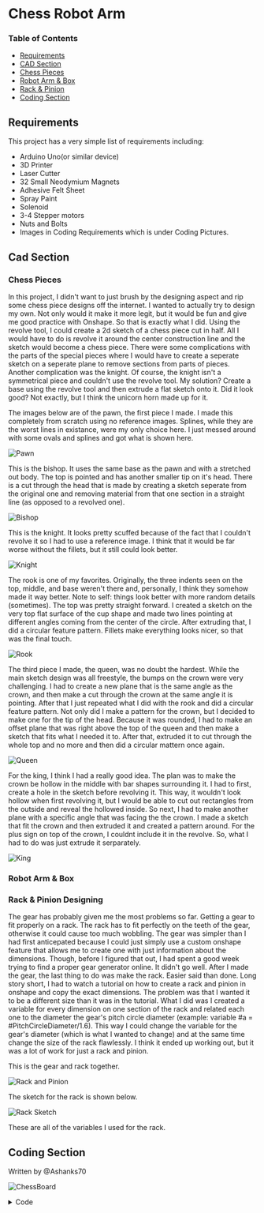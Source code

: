 # Chess Robot Arm
### Table of Contents

* [Requirements](#Requirements)
* [CAD Section](#CAD-Section)
* [Chess Pieces](#Chess-Pieces)
* [Robot Arm & Box](#Robot-Arm-&-Box)
* [Rack & Pinion](#Rack-&-Pinion)
* [Coding Section](#Coding-Section)



## Requirements

This project has a very simple list of requirements including:

- Arduino Uno(or similar device)
- 3D Printer
- Laser Cutter
- 32 Small Neodymium Magnets
- Adhesive Felt Sheet
- Spray Paint
- Solenoid
- 3-4 Stepper motors
- Nuts and Bolts
- Images in Coding Requirements which is under Coding Pictures.

## Cad Section

### Chess Pieces

In this project, I didn't want to just brush by the designing aspect and rip some chess piece designs off the internet. I wanted to actually try to design my own. Not only would it make it more legit, but it would be fun and give me good practice with Onshape. So that is exactly what I did. Using the revolve tool, I could create a 2d sketch of a chess piece cut in half. All I would have to do is revolve it around the center construction line and the sketch would become a chess piece. There were some complications with the parts of the special pieces where I would have to create a seperate sketch on a seperate plane to remove sections from parts of pieces. Another complication was the knight. Of course, the knight isn't a symmetrical piece and couldn't use the revolve tool. My solution? Create a base using the revolve tool and then extrude a flat sketch onto it. Did it look good? Not exactly, but I think the unicorn horn made up for it.


The images below are of the pawn, the first piece I made. I made this completely from scratch using no reference images. Splines, while they are the worst lines in existance, were my only choice here. I just messed around with some ovals and splines and got what is shown here.

![Pawn](ChessPieces/3Dpawn.png)

This is the bishop. It uses the same base as the pawn and with a stretched out body. The top is pointed and has another smaller tip on it's head. There is a cut through the head that is made by creating a sketch seperate from the original one and removing material from that one section in a straight line (as opposed to a revolved one).

![Bishop](ChessPieces/3Dbishop.png)

This is the knight. It looks pretty scuffed because of the fact that I couldn't revolve it so I had to use a reference image. I think that it would be far worse without the fillets, but it still could look better.

![Knight](ChessPieces/3Dknight.png)

The rook is one of my favorites. Originally, the three indents seen on the top, middle, and base weren't there and, personally, I think they somehow made it way better. Note to self: things look better with more random details (sometimes). The top was pretty straight forward. I created a sketch on the very top flat surface of the cup shape and made two lines pointing at different angles coming from the center of the circle. After extruding that, I did a circular feature pattern. Fillets make everything looks nicer, so that was the final touch.

![Rook](ChessPieces/3Drook.png)

The third piece I made, the queen, was no doubt the hardest. While the main sketch design was all freestyle, the bumps on the crown were very challenging. I had to create a new plane that is the same angle as the crown, and then make a cut through the crown at the same angle it is pointing. After that I just repeated what I did with the rook and did a circular feature pattern. Not only did I make a pattern for the crown, but I decided to make one for the tip of the head. Because it was rounded, I had to make an offset plane that was right above the top of the queen and then make a sketch that fits what I needed it to. After that, extruded it to cut through the whole top and no more and then did a circular mattern once again.

![Queen](ChessPieces/3Dqueen.png)

For the king, I think I had a really good idea. The plan was to make the crown be hollow in the middle with bar shapes surrounding it. I had to first, create a hole in the sketch before revolving it. This way, it wouldn't look hollow when first revolving it, but I would be able to cut out rectangles from the outside and reveal the hollowed inside. So next, I had to make another plane with a specific angle that was facing the the crown. I made a sketch that fit the crown and then extruded it and created a pattern around. For the plus sign on top of the crown, I couldnt include it in the revolve. So, what I had to do was just extrude it serparately. 

![King](ChessPieces/3Dking.png)

### Robot Arm & Box

### Rack & Pinion Designing

The gear has probably given me the most problems so far. Getting a gear to fit properly on a rack. The rack has to fit perfectly on the teeth of the gear, otherwise it could cause too much wobbling. The gear was simpler than I had first anticepated because I could just simply use a custom onshape feature that allows me to create one with just information about the dimensions. Though, before I figured that out, I had spent a good week trying to find a proper gear generator online. It didn't go well. After I made the gear, the last thing to do was make the rack. Easier said than done. Long story short, I had to watch a tutorial on how to create a rack and pinion in onshape and copy the exact dimensions. The problem was that I wanted it to be a different size than it was in the tutorial. What I did was I created a variable for every dimension on one section of the rack and related each one to the diameter the gear's pitch circle diameter (example: variable #a = #PitchCircleDiameter/1.6). This way I could change the variable for the gear's diameter (which is what I wanted to change) and at the same time change the size of the rack flawlessly. I think it ended up working out, but it was a lot of work for just a rack and pinion.

This is the gear and rack together.

![Rack and Pinion](ChessPieces/RackAndPinion.png)


The sketch for the rack is shown below.

![Rack Sketch](ChessPieces/RackSketch.png)

These are all of the variables I used for the rack.


## Coding Section

Written by @Ashanks70

![ChessBoard](CodingPictures/ChessBoard.png)

<details>
<summary>Code</summary>
<br>
        <details>
        <summary>January 12th</summary>
                
        //establish array
        PImage wpawn;
        int cols=12;
        int rows=8;
        int[][] board = new int[cols][rows];
        //establish pshapes
        void setup() {
          size(1201, 801);
          wpawn=loadImage("Pawn.png");
          background(#CAA472);
          stroke(163, 50, 50);
          line(0, 0, 1200, 0);
          line(0, 1198, 1200, 1198);
          line(0, 0, 0, 1200);
          line(1200, 0, 1200, 1200);
          for (int i = 0; i < cols; i++) {
            for (int j = 0; j < rows; j++) {
              if (j%2==0 && i%2==1) {
                fill(#964B00);
                stroke(0);
                square((i*100), (j*100), 100);
                fill(255);
              }
              if (j%2==1 && i%2==0) {
                fill(#964B00);
                stroke(0);
                square((i*100), (j*100), 100);
                fill(255);
              }
              if (i<=1 || i >= 10) {
                if (i <=1) {
                  stroke(0);
                  fill(0);
                }
                if (i>=10) {
                  stroke(255);
                  fill(255);
                }
              stroke(0);
              line((i+1)*100, 0, (i+1)*100, 800);
              line(0, (j+1)*100, 1200, (j+1)*100);
            }
          }
         }
        }
        void draw() {
          background(#CAA472);
          stroke(#CAA472);
          rect(0,0,600,400);
          line(0, 0, 1200, 0);
          line(0, 1198, 1200, 1198);
          line(0, 0, 0, 1200);
          line(1200, 0, 1200, 1200);
          for (int i = 0; i < cols; i++) {
            for (int j = 0; j < rows; j++) {
              if (j%2==0 && i%2==1) {
                fill(#964B00);
                stroke(0);
                square((i*100), (j*100), 100);
                fill(255);
              }
              if (j%2==1 && i%2==0) {
                fill(#964B00);
                stroke(0);
                square((i*100), (j*100), 100);
                fill(255);
              }
              if (i<=1 || i >= 10) {
                if (i <=1) {
                  stroke(0);
                  fill(0);
                }
                if (i>=10) {
                  stroke(255);
                  fill(255);
                }
                circle(i*100+50, j*100+50, 50);
                fill(255);
              }
              stroke(0);
              line((i+1)*100, 0, (i+1)*100, 800);
              line(0, (j+1)*100, 1200, (j+1)*100);
            }
          }
        for (int j = 0; j < rows; j++){
        image(wpawn,1021,j*100);

        }

        }
          //begin moving pieces to starting positions

        void mousePressed(){
        circle(mouseX,mouseY,pmouseX);

        }
        void keyPressed() {
          if (key=='r') {

            //reset pieces
          }
        }

        //obtain first click position(mouse)
        //obtain second position(pmouse)
        //check isvalidmove
        //if it works move on board and relay to arduino

        //isValidMove(piece type)
        //if piece == rook...
        //if move works then return true
        //else return false)

</details>
 <details>
        <summary>January 28th(Almost right)</summary>
         
         int cols=12;
                int rows=8;
                int[][] board;
                int cellSize = 100;
                int turn =0;
                int valid = 1;
                int selectedi = 0;
                int selectedj = 0;
                PImage wpawn;
                PImage wrook;
                PImage wnite;
                PImage wbishop;
                PImage wking;
                PImage wqueen;
                PImage bpawn;
                PImage brook;
                PImage bnite;
                PImage bbishop;
                PImage bking;
                PImage bqueen;
                void setup(){
                wpawn=loadImage("wpawn.png");
                wrook=loadImage("wrook.png");
                wnite=loadImage("wnite.png");
                wbishop=loadImage("wbishop.png");
        wking=loadImage("wking.png");
        wqueen=loadImage("wqueen.png");
        bpawn=loadImage("bpawn.png");
        brook=loadImage("brook.png");
        bnite=loadImage("bnite.png");
        bbishop=loadImage("bbishop.png");
        bking=loadImage("bking.png");
        bqueen=loadImage("bqueen.png");
        size(1201,801);
        stroke(163,50,50);
        board = new int[width/cellSize][height/cellSize];
        line(0,0,1200,0);
        line(0,1198,1200,1198);
        line(0,0,0,1200);
        line(1200,0,1200,1200);
          for (int i=0; i<width/cellSize; i++) {
            for (int j=0; j<height/cellSize; j++) {
          stroke(0);
          if (j%2 == i%2){    
            fill(#964B00);
          }
            if (j%2 != i%2){
          fill (#CAA472);
          }
          float state = 0;
          if (j==1 && i>1 && i<10){
            state = 1;
          }
            if (j==0){
          if (i==2||i==9){
          state=2;
          }
          if (i==3||i==8){
          state=3;
          }
          if (i==4||i==7){
          state=4;
          }
          if (i==5){
          state=5;
          }
          if (i==6){
          state=6;
          }
          }
          if (j==height/cellSize-2 && i>1 && i<10){
          state=7;
          }
            if (j==height/cellSize-1){
          if (i==2||i==9){
          state=8;
          }
          if (i==3||i==8){
          state=9;
          }
          if (i==4||i==7){
          state=10;
          }
          if (i==5){
          state=11;
          }
          if (i==6){
          state=12;
          }
          }
          board[i][j] = int(state);
              square((i*100),(j*100),100);
        if (state == 1){ 
        image(wpawn,i*100+11.5,j*100);
        }
        if (state == 2){
        image(wrook,i*100+4.5,j*100);
        }
        if (state==3){
        image(wnite,i*100,j*100);
        }
        if (state==4){
        image(wbishop,i*100+.5,j*100);
        }
        if (state==6){
        image(wqueen,i*100+1,j*100+5);
        }
        if (state==5){
        image(wking,i*100+.5,j*100);
        }
        if (state == 7){ 
        image(bpawn,i*100+11.5,j*100);
        }
        if (state == 8){
        image(brook,i*100+4.5,j*100);
        }
        if (state==9){
        image(bnite,i*100,j*100);
        }
        if (state==10){
        image(bbishop,i*100+.5,j*100);
        }
        if (state==12){
        image(bqueen,i*100+1,j*100+5);
        }
        if (state==11){
        image(bking,i*100+.5,j*100);
        }
        }
        }
        }
        void draw(){
        }
        void mousePressed(){
          for (int i=0; i<width/cellSize; i++) {
            for (int j=0; j<height/cellSize; j++) {
              if (i%2!=j%2){
              fill(#CAA472);
              }
              if (i%2==j%2){
              fill(#964B00);
              }
              square((i*100),(j*100),100);     
              if (mouseX/100==i){
              if (mouseY/100==j){
              if (selectedi == 0 && selectedj == 0){
              selectedi=i;
              selectedj=j;
              }
              else{
                board[i][j]=board[selectedi][selectedj];
                board[selectedi][selectedj] = 0;
                square((selectedi*100),(selectedj*100),100);
                selectedi=0;
                selectedj=0;
              }  
          }
              }
        if (board[i][j] == 1){ 
        image(wpawn,i*100+11.5,j*100);
        }
        if (board[i][j] == 2){
        image(wrook,i*100+4.5,j*100);
        }
        if (board[i][j]==3){
        image(wnite,i*100,j*100);
        }
        if (board[i][j]==4){
        image(wbishop,i*100+.5,j*100);
        }
        if (board[i][j]==6){
        image(wqueen,i*100+1,j*100+5);
        }
        if (board[i][j]==5){
        image(wking,i*100+.5,j*100);
        }
          if (board[i][j] == 7){ 
        image(bpawn,i*100+11.5,j*100);
        }
        if (board[i][j] == 8){
        image(brook,i*100+4.5,j*100);
        }
        if (board[i][j]==9){
        image(bnite,i*100,j*100);
        }
        if (board[i][j]==10){
        image(bbishop,i*100+.5,j*100);
        }
        if (board[i][j]==12){
        image(bqueen,i*100+1,j*100+5);
        }
        if (board[i][j]==11){
        image(bking,i*100+.5,j*100);
        }
        }
        }
        }
</details>
         
<details>
<summary>code with comments</summary>
        
        //build basic board
        //draw the 2D array
        int[][] board;
        //say how large each tile should be
        int cellSize =  100 ;
        //establish turn and move validity(needs improvement later)
        int turn = 0;
        int valid = 1;
        //previous click locations
        int selectedx = 0;
        int selectedy = 0;
        //load necessary images
        PImage wpawn;
        PImage wrook;
        PImage wknight;
        PImage wbishop;
        PImage wking;
        PImage wqueen;
        PImage bpawn;
        PImage brook;
        PImage bknight;
        PImage bbishop;
        PImage bking;
        PImage bqueen;
        void setup() {
          //actually loads images as pictures from files
          wpawn = loadImage("wpawn.png");//pieceType 1
          wrook = loadImage("wrook.png");//pieceType 2
          wknight = loadImage("wknight.png");//pieceType 3
          wbishop = loadImage("wbishop.png");//pieceType 4
          wking = loadImage("wking.png");//pieceType 5
          wqueen = loadImage("wqueen.png");//pieceType 6
          bpawn = loadImage("bpawn.png");//pieceType 7
          brook = loadImage("brook.png");//pieceType 8
          bknight = loadImage("bknight.png");//pieceType 9
          bbishop = loadImage("bbishop.png");//pieceType 10
          bking = loadImage("bking.png");//pieceType 11
          bqueen = loadImage("bqueen.png");//pieceType 12
          //load the board as a tile
          size(1201, 801);
          //set line/border color to black
          stroke(163, 50, 50);
          board = new int[width/cellSize][height/cellSize];
          //look at every tile and draw them and the pieces
          for (int x = 0; x < width/cellSize; x ++ ) {
            for (int y =0; y <height/cellSize; y ++ ) {
              stroke(0);
              if (y % 2 == x % 2) {//check for is tile every other
                fill(#964B00);//set fill accordingly
              }
              if (y % 2 != x % 2) {//check for it tile every other 
                fill (#CAA472);//set fill accordingly
              }
              float pieceType = 0;//establishes type of piece
              if (y == height/cellSize-2 && x > 1 && x < 10) { //white pawn row
                pieceType = 1;
              }
              if (y == height/cellSize-1) {//set up back white row 
                if (x == 2||x == 9) {//check for white Rook tiles
                  pieceType = 2;
                }
                if (x == 3||x == 8) {//check for white knight tiles
                  pieceType = 3;
                }
                if (x == 4||x == 7) {//check for white bishop tiles
                  pieceType = 4;
                }
                if (x == 5) {//check for white king space
                  pieceType = 5;
                }
                if (x == 6) {//check for white queen space
                  pieceType = 6;
                }
              }
              if (y == 1 && x > 1 && x < 10) {//black pawn row
                pieceType = 7;
              }
              if (y == 0) {
                if (x == 2||x == 9) {//black rooks
                  pieceType = 8;
                }
                if (x == 3||x == 8) {//black knights
                  pieceType = 9;
                }
                if (x == 4||x == 7) {//black bishops
                  pieceType = 10;
                }
                if (x == 5) {//black king
                  pieceType = 11;
                }
                if (x == 6) {//black queen
                  pieceType = 12;
                }
              }
              board[x][y] = int(pieceType);//saves the piece value to the point on the 2D array
              square((x * 100), (y * 100), 100 );//draw tile in the correct color
              //place image based on chosen identity
              if (pieceType == 1) { //pawn
                image(wpawn, x * 100 + 11.5, y * 100);
              }
              if (pieceType == 2) {//white rook
                image(wrook, x * 100 + 4.5, y * 100);
              }
              if (pieceType == 3) {//white knight
                image(wknight, x * 100, y * 100);
              }
              if (pieceType == 4) {//white bishop
                image(wbishop, x * 100 + .5, y * 100);
              }
              if (pieceType==6) {//white queen
                image(wqueen, x * 100 + 1, y * 100 + 5);
              }
              if (pieceType==5) {//white king
                image(wking, x * 100 + .5, y * 100);
              }
              if (pieceType == 7) { //black pawn
                image(bpawn, x * 100 + 11.5, y * 100);
              }
              if (pieceType == 8) {//black rook
                image(brook, x * 100 + 4.5, y * 100);
              }
              if (pieceType==9) {//black knight
                image(bknight, x * 100, y * 100);
              }
              if (pieceType==10) {//black bishop
                image(bbishop, x * 100 + .5, y * 100);
              }
              if (pieceType==12) {//black queen
                image(bqueen, x * 100 + 1, y * 100 + 5);
              }
              if (pieceType==11) {//black king
                image(bking, x * 100 + .5, y * 100);
              }
            }
          }
        }
        void draw() {
        }
        void mousePressed() {
          //look at each tile, redraw it, then look for mouse and see if it hits a piece
          for (int x =0; x <width/cellSize; x ++ ) {//check for each x
            for (int y =0; y <height/cellSize; y ++ ) {//check for each y in each x
              if (x %2!=y %2) {//check for every other, then set fill
                fill(#CAA472);
              }
              if (x %2==y %2) {//check for every other then set fill
                fill(#964B00);
              }
              square((x * 100), (y * 100), 100 );//redraw current tile
              if (mouseX/ 100 == x ) {//if hits x-location of mouse
                if (mouseY/ 100 == y ) {//if hits y-location of mouse
                  if (selectedx == 0 && selectedy == 0) {//if first click in pattern
                    selectedx = x;
                    selectedy = y;
                  } else {//if second click in pattern
                    board[x][y]=board[selectedx][selectedy];//set current click to the tile type of last click
                    board[selectedx][selectedy] = 0;//set the previous click to a blank space
                    if (selectedx %2 == selectedy %2) {// if every other for previous click
                      fill(#964B00);
                    } else {//if every other for previous click
                      fill(#CAA472);
                    }
                    square((selectedx * 100), (selectedy * 100), 100 );//redraw tile that was abandoned
                    selectedx =0;//set the old x and y to zero
                    selectedy =0;
                  }
                }
              }
              if (board[x][y] == 1) { //draw tile based on stored value
                image(wpawn, x * 100 + 11.5, y * 100);//white pawn
              }
              if (board[x][y] == 2) {
                image(wrook, x * 100 + 4.5, y * 100);//white rook
              }
              if (board[x][y]==3) {
                image(wknight, x * 100, y * 100);//white knight
              }
              if (board[x][y]==4) {
                image(wbishop, x * 100 + .5, y * 100);//white bishop
              }
              if (board[x][y]==6) {
                image(wqueen, x * 100 + 1, y * 100 + 5);//white queen
              }
              if (board[x][y]==5) {
                image(wking, x * 100 + .5, y * 100);//white king
              }
              if (board[x][y] == 7) { 
                image(bpawn, x * 100 + 11.5, y * 100);//black pawn
              }
              if (board[x][y] == 8) {
                image(brook, x * 100 + 4.5, y * 100);//black rook
              }
              if (board[x][y]==9) {
                image(bknight, x * 100, y * 100);//black knight
              }
              if (board[x][y]==10) {
                image(bbishop, x * 100 + .5, y * 100);//black bishop
              }
              if (board[x][y]==12) {
                image(bqueen, x * 100 + 1, y * 100 + 5);//black queen
              }
              if (board[x][y]==11) {
                image(bking, x * 100 + .5, y * 100);//black king
              }
            }
          }
        }
        //reset simulation locations
        void keyPressed() {
          if (key==' ') {//reset previous mouse click(used to clear on glitch or double click/cancel)
            selectedx =0;//reset stored x
            selectedy =0;//reset stored y
          }
          if (key=='r' || key == 'R') {//if r key is hit rebuild simulation from start
            for (int x =0; x <width/cellSize; x ++ ) {//run through each tile
              for (int y =0; y <height/cellSize; y ++ ) {
                if (y %2 == x %2) {//build checkerboard pattern
                  fill(#964B00);
                }
                if (y %2 != x %2) {//build checkerboard pattern
                  fill (#CAA472);
                }
                float pieceType = 0;//change piece values
                if (y ==height/cellSize-2 && x >1 && x <10) {//white pawn
                  pieceType = 1;
                }
                if (y ==height/cellSize-1) {//white line
                  if (x ==2||x ==9) {//white rook
                    pieceType=2;
                  }
                  if (x ==3||x ==8) {//white knight
                    pieceType=3;
                  }
                  if (x ==4||x ==7) {//white bishop
                    pieceType=4;
                  }
                  if (x ==5) {//white king
                    pieceType=5;
                  }
                  if (x ==6) {//white queen
                    pieceType=6;
                  }
                }
                if (y ==1 && x >1 && x <10) {//black pawn line
                  pieceType=7;
                }
                if (y ==0) {//other black line
                  if (x ==2||x ==9) {//black rook
                    pieceType=8;
                  }
                  if (x ==3||x ==8) {//black knight
                    pieceType=9;
                  }
                  if (x ==4||x ==7) {//black bishop
                    pieceType=10;
                  }
                  if (x ==5) {//black king
                    pieceType=11;
                  }
                  if (x ==6) {//black queen
                    pieceType=12;
                  }
                }
                board[x][y] = int(pieceType);//set board value to determined type
                square((x * 100), (y * 100), 100 );//draw each tile
                if (pieceType == 1) { //render pictures on tiles
                  image(wpawn, x * 100 + 11.5, y * 100);//white pawn
                }
                if (pieceType == 2) {//white rook
                  image(wrook, x * 100 + 4.5, y * 100);
                }
                if (pieceType==3) {//white knight
                  image(wknight, x * 100, y * 100);
                }
                if (pieceType==4) {//white bishop
                  image(wbishop, x * 100 + .5, y * 100);
                }
                if (pieceType==6) {//white queen
                  image(wqueen, x * 100 + 1, y * 100 + 5);
                }
                if (pieceType==5) {//white king
                  image(wking, x * 100 + .5, y * 100);
                }
                if (pieceType == 7) { //black pawn
                  image(bpawn, x * 100 + 11.5, y * 100);
                }
                if (pieceType == 8) {//black rook
                  image(brook, x * 100 + 4.5, y * 100);
                }
                if (pieceType==9) {//black knight
                  image(bknight, x * 100, y * 100);
                }
                if (pieceType==10) {//black bishop
                  image(bbishop, x * 100 + .5, y * 100);
                }
                if (pieceType==12) {//black queen
                  image(bqueen, x * 100 + 1, y * 100 + 5);
                }
                if (pieceType==11) {//black king
                  image(bking, x * 100 + .5, y * 100);
                }
              }
            }
          }
        }  
                                            
</details>
         
         
         
         

